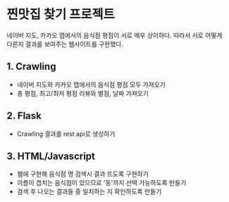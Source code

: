 # 찐맛집 찾기 프로젝트

네이버 지도, 카카오 맵에서의 음식점 평점이 서로 매우 상이하다. 따라서 서로 어떻게 다른지 결과를 보여주는 웹사이트를 구현했다.

## 1. Crawling
* 네이버 지도와 카카오 맵에서의 음식점 평점 모두 가져오기
* 총 평점, 최고/최저 평점 리뷰와 별점, 날짜 가져오기

## 2. Flask
* Crawling 결과를 rest api로 생성하기

## 3. HTML/Javascript
* 웹에 구현해 음식점 명 검색시 결과 뜨도록 구현하기
* 이름이 겹치는 음식점이 있으므로 '동'까지 선택 가능하도록 만들기
* 검색 후 나오는 결과들 중 일치하는 지 확인하도록 만들기
